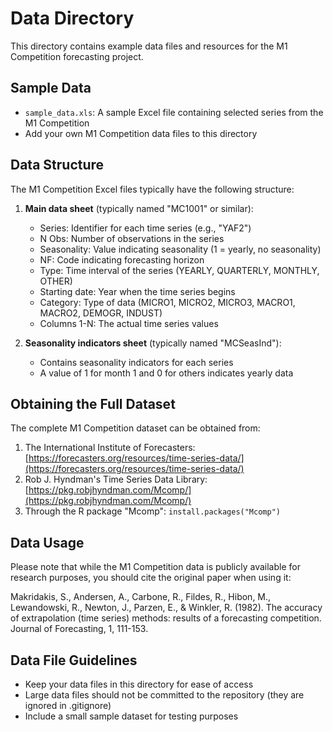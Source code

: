 # Data Directory

This directory contains example data files and resources for the M1 Competition forecasting project.

## Sample Data

- `sample_data.xls`: A sample Excel file containing selected series from the M1 Competition
- Add your own M1 Competition data files to this directory

## Data Structure

The M1 Competition Excel files typically have the following structure:

1. **Main data sheet** (typically named "MC1001" or similar):
   - Series: Identifier for each time series (e.g., "YAF2")
   - N Obs: Number of observations in the series
   - Seasonality: Value indicating seasonality (1 = yearly, no seasonality)
   - NF: Code indicating forecasting horizon
   - Type: Time interval of the series (YEARLY, QUARTERLY, MONTHLY, OTHER)
   - Starting date: Year when the time series begins
   - Category: Type of data (MICRO1, MICRO2, MICRO3, MACRO1, MACRO2, DEMOGR, INDUST)
   - Columns 1-N: The actual time series values

2. **Seasonality indicators sheet** (typically named "MCSeasInd"):
   - Contains seasonality indicators for each series
   - A value of 1 for month 1 and 0 for others indicates yearly data

## Obtaining the Full Dataset

The complete M1 Competition dataset can be obtained from:

1. The International Institute of Forecasters: [https://forecasters.org/resources/time-series-data/](https://forecasters.org/resources/time-series-data/)
2. Rob J. Hyndman's Time Series Data Library: [https://pkg.robjhyndman.com/Mcomp/](https://pkg.robjhyndman.com/Mcomp/)
3. Through the R package "Mcomp": `install.packages("Mcomp")`

## Data Usage

Please note that while the M1 Competition data is publicly available for research purposes, you should cite the original paper when using it:

Makridakis, S., Andersen, A., Carbone, R., Fildes, R., Hibon, M., Lewandowski, R., Newton, J., Parzen, E., & Winkler, R. (1982). The accuracy of extrapolation (time series) methods: results of a forecasting competition. Journal of Forecasting, 1, 111-153.

## Data File Guidelines

- Keep your data files in this directory for ease of access
- Large data files should not be committed to the repository (they are ignored in .gitignore)
- Include a small sample dataset for testing purposes
